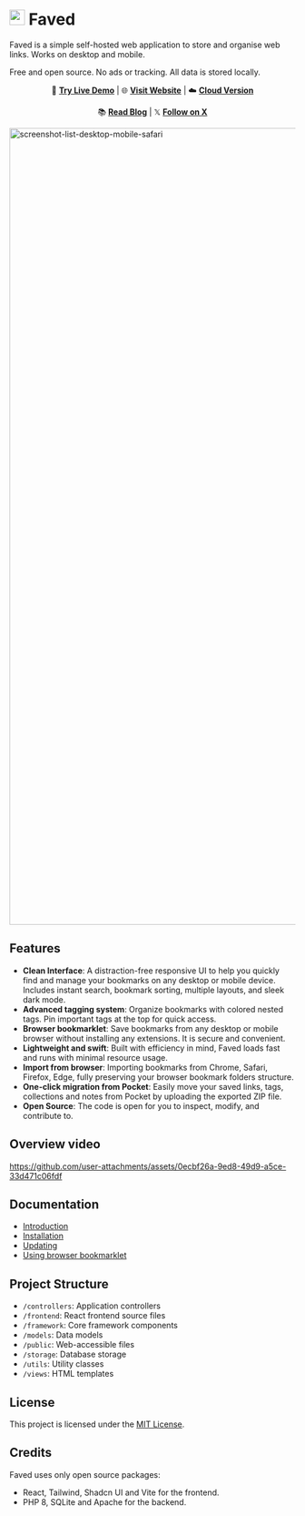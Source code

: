   
#  <img height="27px" src="https://github.com/user-attachments/assets/f96ecc14-bc29-4769-828e-c94cb3c87b9e" /> Faved

Faved is a simple self-hosted web application to store and organise web links. Works on desktop and mobile.

Free and open source. No ads or tracking. All data is stored locally. 

<div align="center">
  
  🧪 **[Try Live Demo](https://demo.faved.dev/)** | 🌐 **[Visit Website](https://faved.dev/)** |  ☁️ **[Cloud Version](https://faved.dev/waitlist?ref=gh-readme)** 
</div>
<div align="center">
  
  📚 **[Read Blog](https://faved.dev/blog)** | 𝕏 **[Follow on X](https://x.com/FavedTool)**
</div>

<img width="2400" height="1400" alt="screenshot-list-desktop-mobile-safari" src="https://github.com/user-attachments/assets/9b5fb4d4-6b95-4fae-a9bd-fb1600a3d00c" />


## Features

- **Clean Interface**: A distraction-free responsive UI to help you quickly find and manage your bookmarks on any desktop or mobile device. Includes instant search, bookmark sorting, multiple layouts, and sleek dark mode.
- **Advanced tagging system**: Organize bookmarks with colored nested tags. Pin important tags at the top for quick access.
- **Browser bookmarklet**: Save bookmarks from any desktop or mobile browser without installing any extensions. It is secure and convenient.
- **Lightweight and swift**: Built with efficiency in mind, Faved loads fast and runs with minimal resource usage.
- **Import from browser**: Importing bookmarks from Chrome, Safari, Firefox, Edge, fully preserving your browser bookmark folders structure.
- **One-click migration from Pocket**: Easily move your saved links, tags, collections and notes from Pocket by uploading the exported ZIP file.
- **Open Source**: The code is open for you to inspect, modify, and contribute to.

## Overview video

https://github.com/user-attachments/assets/0ecbf26a-9ed8-49d9-a5ce-33d471c06fdf

## Documentation

- [Introduction](https://faved.dev/docs/getting-started/introduction)
- [Installation](https://faved.dev/docs/getting-started/installation)
- [Updating](https://faved.dev/docs/getting-started/updating)
- [Using browser bookmarklet](https://faved.dev/docs/getting-started/using-browser-bookmarklet)


## Project Structure

- `/controllers`: Application controllers
- `/frontend`: React frontend source files
- `/framework`: Core framework components
- `/models`: Data models
- `/public`: Web-accessible files
- `/storage`: Database storage
- `/utils`: Utility classes
- `/views`: HTML templates

## License

This project is licensed under the [MIT License](LICENSE).

## Credits

Faved uses only open source packages:

- React, Tailwind, Shadcn UI and Vite for the frontend.
- PHP 8, SQLite and Apache for the backend.
